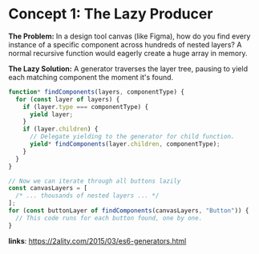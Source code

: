 # Concept 1: The Lazy Producer

**The Problem:** In a design tool canvas (like Figma), how do you find every instance of a specific component across hundreds of nested layers? A normal recursive function would eagerly create a huge array in memory.

**The Lazy Solution:** A generator traverses the layer tree, pausing to yield each matching component the moment it's found.

```typescript
function* findComponents(layers, componentType) {
  for (const layer of layers) {
    if (layer.type === componentType) {
      yield layer;
    }
    if (layer.children) {
      // Delegate yielding to the generator for child function.
      yield* findComponents(layer.children, componentType);
    }
  }
}

// Now we can iterate through all buttons lazily
const canvasLayers = [
  /* ... thousands of nested layers ... */
];
for (const buttonLayer of findComponents(canvasLayers, "Button")) {
  // This code runs for each button found, one by one.
}
```

**links**:
https://2ality.com/2015/03/es6-generators.html
